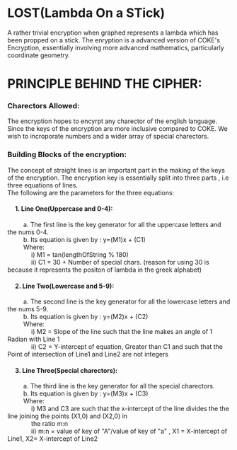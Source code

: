 # LOST(Lambda On a STick)
A rather trivial encryption when graphed represents a lambda which has been propped on a stick. The enryption is a advanced version of COKE's Encryption, essentially involving more advanced mathematics, particularly coordinate geometry.
# PRINCIPLE BEHIND THE CIPHER:
### Charectors Allowed:
The encryption hopes to encyrpt any charector of the english language. Since the keys of the encryption are more inclusive compared to COKE. We wish to incroporate numbers and a wider array of special charectors.
### Building Blocks of the encryption:
The concept of straight lines is an important part in the making of the keys of the encryption. 
The encryption key is essentially split into three parts , i.e three equations of lines. \
The following are the parameters for the three equations:
#### &emsp; 1. Line One(Uppercase and 0-4):
&emsp; &emsp; a. The first line is the key generator for all the uppercase letters and the nums 0-4. \
&emsp; &emsp; b. Its equation is given by : y=(M1)x + (C1) \
&emsp; &emsp; Where:\
&emsp; &emsp; &emsp; i) M1 = tan(lengthOfString % 180) \
&emsp; &emsp; &emsp; ii) C1 = 30 + Number of special chars. (reason for using 30 is because it represents the positon of lambda in the greek alphabet) 
#### &emsp; 2. Line Two(Lowercase and 5-9):
&emsp; &emsp; a. The second line is the key generator for all the lowercase letters and the nums 5-9. \
&emsp; &emsp; b. Its equation is given by : y=(M2)x + (C2) \
&emsp; &emsp; Where:\
&emsp; &emsp; &emsp; i) M2 = Slope of the line such that the line makes an angle of 1 Radian with Line 1 \
&emsp; &emsp; &emsp; ii) C2 = Y-intercept of equation, Greater than C1 and such that the Point of intersection of Line1 and Line2 are not integers 
#### &emsp; 3. Line Three(Special charectors):
&emsp; &emsp; a. The third line is the key generator for all the special charectors. \
&emsp; &emsp; b. Its equation is given by : y=(M3)x + (C3) \
&emsp; &emsp; Where:\
&emsp; &emsp; &emsp; i) M3 and C3 are such that the x-intercept of the line divides the the line joining the points (X1,0) and (X2,0) in \
&emsp; &emsp; &emsp; the ratio m:n \
&emsp; &emsp; &emsp; ii) m:n = value of key of "A"/value of key of "a" , X1 = X-intercept of Line1, X2= X-intercept of Line2
